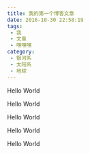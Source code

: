 ```yaml
---
title: 我的第一个博客文章
date: 2016-10-30 22:58:19
tags:
 - 我
 - 文章
 - 嘿嘿嘿
category:
 - 银河系
 - 太阳系
 - 地球
---
```



Hello World

Hello World

<!-- more -->

Hello World

Hello World

Hello World
